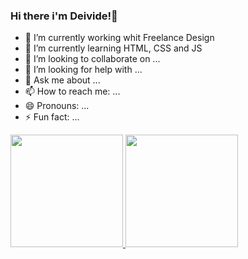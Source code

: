 ### Hi there i'm Deivide!👋

- 🔭 I’m currently working whit Freelance Design
- 🌱 I’m currently learning HTML, CSS and JS
- 👯 I’m looking to collaborate on ...
- 🤔 I’m looking for help with ...
- 💬 Ask me about ...
- 📫 How to reach me: ...
- 😄 Pronouns: ...
- ⚡ Fun fact: ...
  
 <div>
  <a href="https://github.com/SirMenezex">
  <img height="180em" src="https://github-readme-stats.vercel.app/api?username=SirMenezex&show_icons=true&theme=tokyonight&include_all_commits=false&count_private=true"/>
  <img height="180em" src="https://github-readme-stats.vercel.app/api/top-langs/?username=SirMenezex&layout=compact&langs_count=7&theme=tokyonight"/>
</div>
